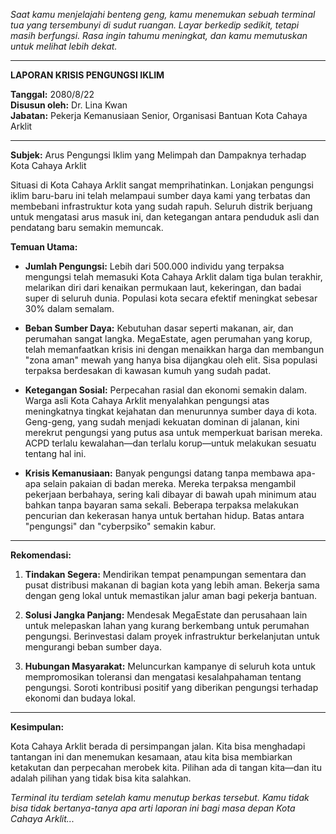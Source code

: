_Saat kamu menjelajahi benteng geng, kamu menemukan sebuah terminal tua yang tersembunyi di sudut ruangan. Layar berkedip sedikit, tetapi masih berfungsi. Rasa ingin tahumu meningkat, dan kamu memutuskan untuk melihat lebih dekat._

---

**LAPORAN KRISIS PENGUNGSI IKLIM**

**Tanggal:** 2080/8/22  
**Disusun oleh:** Dr. Lina Kwan  
**Jabatan:** Pekerja Kemanusiaan Senior, Organisasi Bantuan Kota Cahaya Arklit

---

**Subjek:** Arus Pengungsi Iklim yang Melimpah dan Dampaknya terhadap Kota Cahaya Arklit

Situasi di Kota Cahaya Arklit sangat memprihatinkan. Lonjakan pengungsi iklim baru-baru ini telah melampaui sumber daya kami yang terbatas dan membebani infrastruktur kota yang sudah rapuh. Seluruh distrik berjuang untuk mengatasi arus masuk ini, dan ketegangan antara penduduk asli dan pendatang baru semakin memuncak.

**Temuan Utama:**

- **Jumlah Pengungsi:** Lebih dari 500.000 individu yang terpaksa mengungsi telah memasuki Kota Cahaya Arklit dalam tiga bulan terakhir, melarikan diri dari kenaikan permukaan laut, kekeringan, dan badai super di seluruh dunia. Populasi kota secara efektif meningkat sebesar 30% dalam semalam.

- **Beban Sumber Daya:** Kebutuhan dasar seperti makanan, air, dan perumahan sangat langka. MegaEstate, agen perumahan yang korup, telah memanfaatkan krisis ini dengan menaikkan harga dan membangun "zona aman" mewah yang hanya bisa dijangkau oleh elit. Sisa populasi terpaksa berdesakan di kawasan kumuh yang sudah padat.

- **Ketegangan Sosial:** Perpecahan rasial dan ekonomi semakin dalam. Warga asli Kota Cahaya Arklit menyalahkan pengungsi atas meningkatnya tingkat kejahatan dan menurunnya sumber daya di kota. Geng-geng, yang sudah menjadi kekuatan dominan di jalanan, kini merekrut pengungsi yang putus asa untuk memperkuat barisan mereka. ACPD terlalu kewalahan—dan terlalu korup—untuk melakukan sesuatu tentang hal ini.

- **Krisis Kemanusiaan:** Banyak pengungsi datang tanpa membawa apa-apa selain pakaian di badan mereka. Mereka terpaksa mengambil pekerjaan berbahaya, sering kali dibayar di bawah upah minimum atau bahkan tanpa bayaran sama sekali. Beberapa terpaksa melakukan pencurian dan kekerasan hanya untuk bertahan hidup. Batas antara "pengungsi" dan "cyberpsiko" semakin kabur.

---

**Rekomendasi:**

1. **Tindakan Segera:** Mendirikan tempat penampungan sementara dan pusat distribusi makanan di bagian kota yang lebih aman. Bekerja sama dengan geng lokal untuk memastikan jalur aman bagi pekerja bantuan.

2. **Solusi Jangka Panjang:** Mendesak MegaEstate dan perusahaan lain untuk melepaskan lahan yang kurang berkembang untuk perumahan pengungsi. Berinvestasi dalam proyek infrastruktur berkelanjutan untuk mengurangi beban sumber daya.

3. **Hubungan Masyarakat:** Meluncurkan kampanye di seluruh kota untuk mempromosikan toleransi dan mengatasi kesalahpahaman tentang pengungsi. Soroti kontribusi positif yang diberikan pengungsi terhadap ekonomi dan budaya lokal.

---

**Kesimpulan:**

Kota Cahaya Arklit berada di persimpangan jalan. Kita bisa menghadapi tantangan ini dan menemukan kesamaan, atau kita bisa membiarkan ketakutan dan perpecahan merobek kita. Pilihan ada di tangan kita—dan itu adalah pilihan yang tidak bisa kita salahkan.

_Terminal itu terdiam setelah kamu menutup berkas tersebut. Kamu tidak bisa tidak bertanya-tanya apa arti laporan ini bagi masa depan Kota Cahaya Arklit..._

